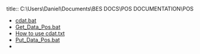 title:: C:\Users\Daniel\Documents\BES DOCS\POS DOCUMENTATION\POS

- [cdat.bat](../assets/cdat_1653292897586_0.bat)
- [Get_Data_Pos.bat](../assets/Get_Data_Pos_1653292904951_0.bat)
- [How to use cdat.txt](../assets/How_to_use_cdat_1653292923921_0.txt)
- [Put_Data_Pos.bat](../assets/Put_Data_Pos_1653292930918_0.bat)
-
